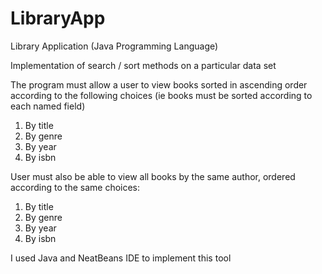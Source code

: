 # LibraryApp
Library Application (Java Programming Language)

Implementation of search / sort methods on a particular data set  

The program must allow a user to view books sorted in ascending order according to the following choices (ie books must be sorted according to each named field)
1.	By title  
2.	By genre  
3.	By year  
4.	By isbn  

User must also be able to view all books by the same author, ordered according to the same choices:

1.	By title  
2.	By genre  
3.	By year  
4.	By isbn  

I used Java and NeatBeans IDE to implement this tool
